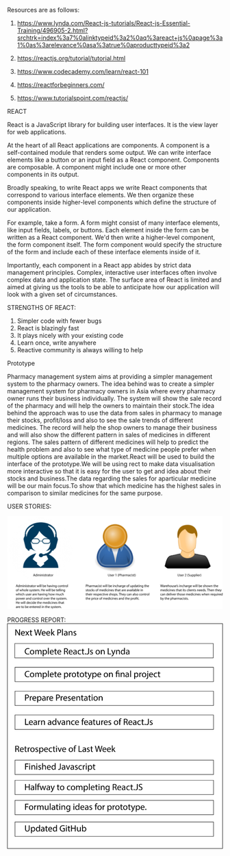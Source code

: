 
Resources are as follows:

1. https://www.lynda.com/React-js-tutorials/React-js-Essential-Training/496905-2.html?srchtrk=index%3a7%0alinktypeid%3a2%0aq%3areact+js%0apage%3a1%0as%3arelevance%0asa%3atrue%0aproducttypeid%3a2

2. https://reactjs.org/tutorial/tutorial.html

3. https://www.codecademy.com/learn/react-101

4. https://reactforbeginners.com/

5. https://www.tutorialspoint.com/reactjs/

REACT

React is a JavaScript library for building user interfaces. It is the view layer for web applications.

At the heart of all React applications are components. A component is a self-contained module that renders some output. We can write interface elements like a button or an input field as a React component. Components are composable. A component might include one or more other components in its output.

Broadly speaking, to write React apps we write React components that correspond to various interface elements. We then organize these components inside higher-level components which define the structure of our application.

For example, take a form. A form might consist of many interface elements, like input fields, labels, or buttons. Each element inside the form can be written as a React component. We'd then write a higher-level component, the form component itself. The form component would specify the structure of the form and include each of these interface elements inside of it.

Importantly, each component in a React app abides by strict data management principles. Complex, interactive user interfaces often involve complex data and application state. The surface area of React is limited and aimed at giving us the tools to be able to anticipate how our application will look with a given set of circumstances. 

STRENGTHS OF REACT:
1. Simpler code with fewer bugs
2. React is blazingly fast
3. It plays nicely with your existing code
4. Learn once, write anywhere
5. Reactive community is always willing to help



Prototype

Pharmacy management system aims at providing a simpler management system to the pharmacy owners. The idea behind was to create a simpler management system for pharmacy owners in Asia where every pharmacy owner runs their business individually. The system will show the sale record of the pharmacy and will help the owners to maintain their stock.The idea behind the approach was to use the data from sales in pharmacy to manage their stocks, profit/loss and also to see the sale trends of different medicines. The record will help the shop owners to manage their business and will also show the different pattern in sales of medicines in different regions. The sales pattern of different medicines will help to predict the health problem and also to see what type of medicine people prefer when multiple options are available in the market.React will be used to build the interface of the prototype.We will be using rect to make data visualisation more interactive so that it is easy for the user to get and idea about their stocks and business.The data regarding the sales for aparticular medicine will be our main focus.To show that which medicine has the highest sales in comparison to similar medicines for the same purpose.



USER STORIES:


![alt text](https://github.com/abhi-bhagat/React-directed-studies/blob/master/user%20cases.png)


PROGRESS REPORT:
![alt text](https://github.com/abhi-bhagat/React-directed-studies/blob/master/progress%20report.png)


